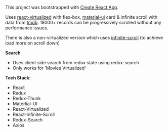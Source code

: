 This project was bootstrapped with [Create React App](https://github.com/facebookincubator/create-react-app).

Uses [react-virtualized](http://www.reactvirtualized.com) with flex-box, [material-ui](https://material-ui.com/getting-started/installation/) card & infinite scroll with data from [tmdb](https://developers.themoviedb.org/3). 18000+ records can be progressively scrolled without any performance issues.

There is also a non-virtualized version which uses [infinite-scroll](https://cassetterocks.github.io/react-infinite-scroller/) (to achieve load more on scroll down)

**Search**

- Uses client side search from redux state using redux-search
- Only works for 'Movies Virtualized'

**Tech Stack:**

- React
- Redux
- Redux-Thunk
- Materlial-UI
- React-Virtualized
- React-Infinite-Scroll
- Redux-Search
- Axios
